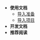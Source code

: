 - **使用文档**
  - [导入准备](docs/install/01ready.md)
  - [导入项目](docs/install/02install.md)
- **开发文档**
- **推荐阅读**
